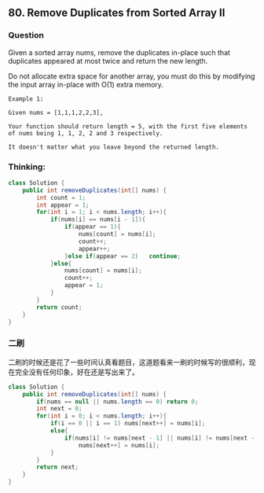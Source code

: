 ## 80. Remove Duplicates from Sorted Array II

### Question
Given a sorted array nums, remove the duplicates in-place such that duplicates appeared at most twice and return the new length.

Do not allocate extra space for another array, you must do this by modifying the input array in-place with O(1) extra memory.

```
Example 1:

Given nums = [1,1,1,2,2,3],

Your function should return length = 5, with the first five elements of nums being 1, 1, 2, 2 and 3 respectively.

It doesn't matter what you leave beyond the returned length.
```

### Thinking:

```Java
class Solution {
    public int removeDuplicates(int[] nums) {
        int count = 1;
        int appear = 1;
        for(int i = 1; i < nums.length; i++){
            if(nums[i] == nums[i - 1]){
                if(appear == 1){
                    nums[count] = nums[i];
                    count++;
                    appear++;
                }else if(appear == 2)   continue;
            }else{
                nums[count] = nums[i];
                count++;
                appear = 1;
            }
        }
        return count;
    }
}
```

### 二刷
二刷的时候还是花了一些时间认真看题目，这道题看来一刷的时候写的很顺利，现在完全没有任何印象，好在还是写出来了。
```Java
class Solution {
    public int removeDuplicates(int[] nums) {
        if(nums == null || nums.length == 0) return 0;
        int next = 0;
        for(int i = 0; i < nums.length; i++){
            if(i == 0 || i == 1) nums[next++] = nums[i];
            else{
                if(nums[i] != nums[next - 1] || nums[i] != nums[next - 2])
                    nums[next++] = nums[i];
            }
        }
        return next;
    }
}
```
